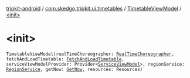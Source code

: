 [tripkit-android](../../index.md) / [com.skedgo.tripkit.ui.timetables](../index.md) / [TimetableViewModel](index.md) / [&lt;init&gt;](./-init-.md)

# &lt;init&gt;

`TimetableViewModel(realTimeChoreographer: `[`RealTimeChoreographer`](../../com.skedgo.tripkit.ui.realtime/-real-time-choreographer/index.md)`, fetchAndLoadTimetable: `[`FetchAndLoadTimetable`](../-fetch-and-load-timetable/index.md)`, serviceViewModelProvider: Provider<`[`ServiceViewModel`](../-service-view-model/index.md)`>, regionService: `[`RegionService`](../../com.skedgo.tripkit.data.regions/-region-service/index.md)`, getNow: `[`GetNow`](../../com.skedgo.tripkit.time/-get-now/index.md)`, resources: Resources)`